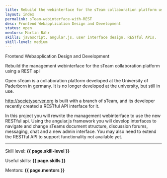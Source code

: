 ```yaml
---
title: Rebuild the webinterface for the sTeam collaboration platform using a REST api
layout: index
permalink: sTeam-webinterface-with-REST
desc: Frontend Webapplication Design and Development
status: open
mentors: Martin Bähr
skills: javascript, angular.js, user interface design, RESTful APIs.
skill-level: medium
---
```

Frontend Webapplication Design and Development


Rebuild the management webinterface for the sTeam collaboration platform using a REST api


Open sTeam is a collaboration platform developed at the University of Paderborn in germany.
It is no longer developed at the university, but still in use.

http://societyserver.org is built with a branch of sTeam, and its developer
recently created a RESTful API interface for it.

In this project you will rewrite the management webinterface to use the new RESTful api.
Using the angular.js framework you will develop interfaces to navigate and
change sTeams document structure, discussion forums, messaging, chat and a new
admin interface.
You may also need to extend the RESTful API to support functionality not
available yet.

* * *

Skill level: **{{ page.skill-level }}**

Useful skills: **{{ page.skills }}**

Mentors: **{{ page.mentors }}**
